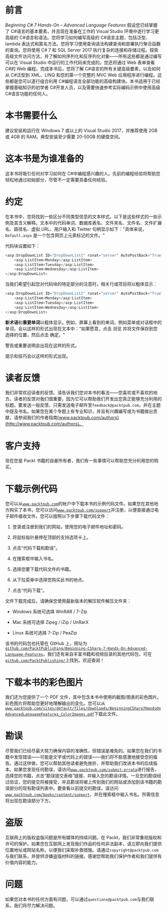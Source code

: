 # 前言

*Beginning C# 7 Hands-On – Advanced Language Features* 假设您已经掌握了 C#语言的基本要素，并且现在准备在工作的 Visual Studio 环境中逐行学习更高级的 C#语言和语法。您将学习如何编写高级的 C#语言主题，包括泛型、lambda 表达式和匿名方法。您将学习使用查询语法构建查询和部署执行聚合函数的查询。您将使用 C# 7 和 SQL Server 2017 执行复杂的连接和存储过程。探索高级文件访问方法，并了解如何序列化和反序列化对象——所有这些都是通过编写可以在 Visual Studio 中运行的工作代码来完成的。您还将通过 Web 表单查看 C#的 Web 编程。完成本书后，您将了解 C#语言的所有关键高级要素，以及如何从 C#泛型到 XML、LINQ 和您的第一个完整的 MVC Web 应用程序进行编程。这些都是您可以逐行组合利用 C#编程语言全部功能的高级构建块。本书适用于已经掌握基础知识的初学者 C#开发人员，以及需要快速参考实际编码示例中使用高级 C#语言功能的任何人。

# 本书需要什么

建议安装和运行在 Windows 7 或以上的 Visual Studio 2017，并推荐使用 2GB 或 4GB 的 RAM。典型安装至少需要 20-50GB 的硬盘空间。

# 这本书是为谁准备的

这本书将吸引任何对学习如何在 C#中编程感兴趣的人。先前的编程经验将帮助您轻松地通过初始部分，尽管不一定需要具备任何经验。

# 约定

在本书中，您将找到一些区分不同类型信息的文本样式。以下是这些样式的一些示例及其含义解释。文本中的代码单词、数据库表名、文件夹名、文件名、文件扩展名、路径名、虚拟 URL、用户输入和 Twitter 句柄显示如下："具体来说，`Default.aspx` 是一个包含网页上元素标记的文件。"

代码块设置如下：

```cs
<asp:DropDownList ID="DropDownList1" runat="server" AutoPostBack="True">
    <asp:ListItem>Monday</asp:ListItem>
    <asp:ListItem>Tuesday</asp:ListItem>
    <asp:ListItem>Wednesday</asp:ListItem>
</asp:DropDownList>
```

当我们希望引起您对代码块的特定部分的注意时，相关行或项目将以粗体显示：

```cs
<asp:DropDownList ID="DropDownList1" runat="server" AutoPostBack="True">
    <asp:ListItem>Monday</asp:ListItem>
    <asp:ListItem>Tuesday</asp:ListItem>
    <asp:ListItem>Wednesday</asp:ListItem>
</asp:DropDownList>
```

**新术语**和**重要单词**以粗体显示。例如，屏幕上看到的单词，例如菜单或对话框中的单词，会以这样的形式出现在文本中："如果愿意，点击 浏览 并将文件保存到您选择的位置，然后点击 确定。"

警告或重要说明会出现在这样的形式。

提示和技巧会以这样的形式出现。

# 读者反馈

我们非常欢迎读者的反馈。请告诉我们您对本书的看法——您喜欢或不喜欢的地方。读者的反馈对我们很重要，因为它可以帮助我们开发出您真正能够充分利用的标题。要发送一般反馈，只需发送电子邮件至`feedback@packtpub.com`，并在主题中提及书名。如果您在某个专题上有专业知识，并且有兴趣编写或为书籍做出贡献，请参阅我们的作者指南[www.packtpub.com/authors](http://www.packtpub.com/authors)。

# 客户支持

现在您是 Packt 书籍的自豪所有者，我们有一些事情可以帮助您充分利用您的购买。

# 下载示例代码

您可以从[`www.packtpub.com`](http://www.packtpub.com)的帐户中下载本书的示例代码文件。如果您在其他地方购买了本书，您可以访问[`www.packtpub.com/support`](http://www.packtpub.com/support)并注册，以便直接通过电子邮件接收文件。您可以按照以下步骤下载代码文件：

1.  登录或注册到我们的网站，使用您的电子邮件地址和密码。

1.  将鼠标指针悬停在顶部的支持选项卡上。

1.  点击“代码下载和勘误”。

1.  在搜索框中输入书名。

1.  选择您要下载代码文件的书籍。

1.  从下拉菜单中选择您购买此书的地点。

1.  点击“代码下载”。

文件下载完成后，请确保您使用最新版本的解压软件解压文件夹：

+   Windows 系统可选择 WinRAR / 7-Zip

+   Mac 系统可选择 Zipeg / iZip / UnRarX

+   Linux 系统可选择 7-Zip / PeaZip

该书的代码包也托管在 GitHub 上，网址为[`github.com/PacktPublishing/Beginning-CSharp-7-Hands-On-Advanced-Language-Features`](https://github.com/PacktPublishing/Beginning-CSharp-7-Hands-On-Advanced-Language-Features)。我们还有来自丰富书籍和视频目录的其他代码包，可在[`github.com/PacktPublishing/`](https://github.com/PacktPublishing/)上找到。欢迎查阅！

# 下载本书的彩色图片

我们还为您提供了一个 PDF 文件，其中包含本书中使用的截图/图表的彩色图片。彩色图片将帮助您更好地理解输出的变化。您可以从[`www.packtpub.com/sites/default/files/downloads/BeginningCSharp7HandsOnAdvancedLanguageFeatures_ColorImages.pdf`](https://www.packtpub.com/sites/default/files/downloads/BeginningCSharp7HandsOnAdvancedLanguageFeatures_ColorImages.pdf)下载此文件。

# 勘误

尽管我们已经尽最大努力确保内容的准确性，但错误是难免的。如果您在我们的书籍中发现错误——可能是文字或代码上的错误——我们将不胜感激地接受您的报告。通过这样做，您可以帮助其他读者避免挫折，并帮助我们改进本书的后续版本。如果您发现任何勘误，请访问[`www.packtpub.com/submit-errata`](http://www.packtpub.com/submit-errata)进行报告，选择您的书籍，点击“勘误提交表格”链接，并输入您的勘误详情。一旦您的勘误经过验证，您的提交将被接受，并且勘误将被上传到我们的网站或添加到该书籍的勘误部分的现有勘误列表中。要查看以前提交的勘误，请访问[`www.packtpub.com/books/content/support`](https://www.packtpub.com/books/content/support)，并在搜索框中输入书名。所需信息将出现在勘误部分下方。

# 盗版

互联网上的版权盗版问题是所有媒体的持续问题。在 Packt，我们非常重视版权和许可的保护。如果您在互联网上发现我们作品的任何非法副本，请立即向我们提供位置地址或网站名称，以便我们采取补救措施。请通过`copyright@packtpub.com`与我们联系，并提供涉嫌盗版材料的链接。感谢您帮助我们保护作者和我们提供有价值内容的能力。

# 问题

如果您对本书的任何方面有问题，可以通过`questions@packtpub.com`与我们联系，我们将尽力解决问题。
